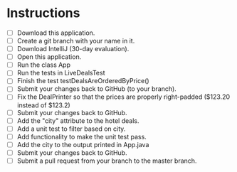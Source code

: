 Instructions
============

- [ ] Download this application.
- [ ] Create a git branch with your name in it.
- [ ] Download IntelliJ (30-day evaluation).
- [ ] Open this application.
- [ ] Run the class App
- [ ] Run the tests in LiveDealsTest
- [ ] Finish the test testDealsAreOrderedByPrice()
- [ ] Submit your changes back to GitHub (to your branch).
- [ ] Fix the DealPrinter so that the prices are properly right-padded ($123.20 instead of $123.2)
- [ ] Submit your changes back to GitHub.
- [ ] Add the "city" attribute to the hotel deals.
- [ ] Add a unit test to filter based on city.
- [ ] Add functionality to make the unit test pass.
- [ ] Add the city to the output printed in App.java
- [ ] Submit your changes back to GitHub.
- [ ] Submit a pull request from your branch to the master branch.
